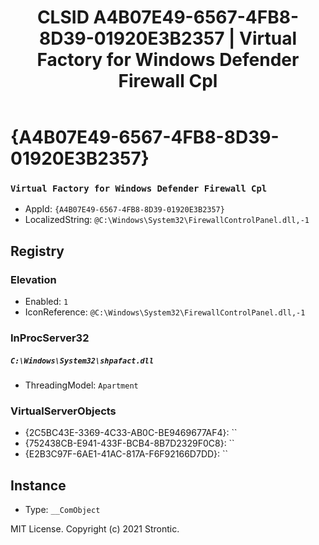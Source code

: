 ﻿---
title: "CLSID A4B07E49-6567-4FB8-8D39-01920E3B2357 | Virtual Factory for Windows Defender Firewall Cpl"
excerpt: What is COM-Object CLSID A4B07E49-6567-4FB8-8D39-01920E3B2357?
---

# {A4B07E49-6567-4FB8-8D39-01920E3B2357}

### `Virtual Factory for Windows Defender Firewall Cpl`
* AppId: `{A4B07E49-6567-4FB8-8D39-01920E3B2357}`
* LocalizedString: `@C:\Windows\System32\FirewallControlPanel.dll,-1`

## Registry


### Elevation

* Enabled: `1`
* IconReference: `@C:\Windows\System32\FirewallControlPanel.dll,-1`

### InProcServer32

##### `C:\Windows\System32\shpafact.dll`
* ThreadingModel: `Apartment`

### VirtualServerObjects

* {2C5BC43E-3369-4C33-AB0C-BE9469677AF4}: ``
* {752438CB-E941-433F-BCB4-8B7D2329F0C8}: ``
* {E2B3C97F-6AE1-41AC-817A-F6F92166D7DD}: ``

## Instance

* Type: `__ComObject`

MIT License. Copyright (c) 2021 Strontic.


